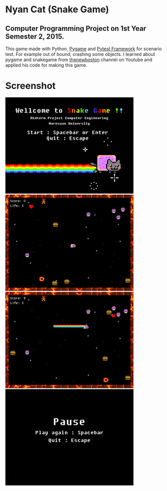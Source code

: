 # Nyan Cat (Snake Game)
## Computer Programming Project on 1st Year Semester 2, 2015. <br/>
This game made with Python, [Pygame](http://www.pygame.org/) and [Pytest Framework](https://doc.pytest.org/) for scenario test. For example out of bound, crashing some objects. I learned about pygame and snakegame from 
[thenewboston](https://www.youtube.com/channel/UCJbPGzawDH1njbqV-D5HqKw) channel on Youtube and applied his code for making this game. 

# Screenshot

<img src="https://github.com/arsura/Nyan-Cake-Snake-Game-Pygame/blob/master/Screenshot/screenshot_1.png" width="400" height="300"> <img src="https://github.com/arsura/Nyan-Cake-Snake-Game-Pygame/blob/master/Screenshot/screenshot_2.png" width="400" height="300"> <img src="https://github.com/arsura/Nyan-Cake-Snake-Game-Pygame/blob/master/Screenshot/screenshot_3.png" width="400" height="300"> <img src="https://github.com/arsura/Nyan-Cake-Snake-Game-Pygame/blob/master/Screenshot/screenshot_4.png" width="400" height="300">
